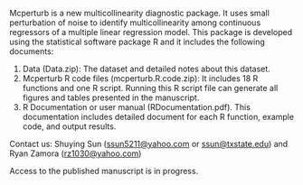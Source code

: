 Mcperturb is a new multicollinearity diagnostic package. It uses small perturbation of noise to identify multicollinearity among continuous regressors of a multiple linear regression model. 
This package is developed using the statistical software package R and it includes the following documents:

1.	Data (Data.zip): The dataset and detailed notes about this dataset. 
2.	Mcperturb R code files (mcperturb.R.code.zip): It includes 18 R functions and one R script. Running this R script file can generate all figures and tables presented in the manuscript. 
3.	R Documentation or user manual (RDocumentation.pdf). This documentation includes detailed document for each R function, example code, and output results. 

Contact us:  Shuying Sun (ssun5211@yahoo.com or ssun@txstate.edu) and Ryan Zamora (rz1030@yahoo.com)

Access to the published manuscript is in progress.
